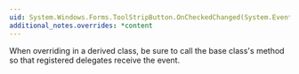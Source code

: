 ```yaml
---
uid: System.Windows.Forms.ToolStripButton.OnCheckedChanged(System.EventArgs)
additional_notes.overrides: *content
---
```


<p>When overriding <xref href="System.Windows.Forms.ToolStripButton.OnCheckedChanged(System.EventArgs)"></xref> in a derived class, be sure to call the base class's <xref href="System.Windows.Forms.ToolStripButton.OnCheckedChanged(System.EventArgs)"></xref> method so that registered delegates receive the event.</p>


